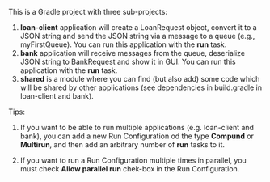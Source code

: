 This is a Gradle project with three sub-projects:

1. **loan-client** application will create a LoanRequest object, convert it to a JSON string and send the JSON string via a message to a queue (e.g., myFirstQueue). You can run this application with the **run** task.
2. **bank** application will receive messages from the queue, deserialize JSON string to BankRequest and show it in GUI. You can run this application with the **run** task.
3. **shared** is a module where you can find (but also add) some code which will be shared by other applications (see dependencies in build.gradle in loan-client and bank).

Tips: 

1. If you want to be able to run multiple applications (e.g. loan-client and bank), 
you can add a new Run Configuration od the type **Compund** or **Multirun**, and then add an arbitrary number of **run** tasks to it.
   
2. If you want to run a Run Configuration multiple times in parallel, you must check **Allow parallel run** chek-box in the Run Configuration.
